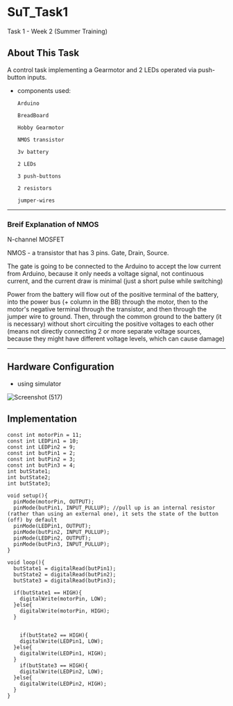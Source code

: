 # SuT_Task1

Task 1 - Week 2 (Summer Training)

## About This Task
A control task implementing a Gearmotor and 2 LEDs operated via push-button inputs.

* components used:
  
      Arduino

      BreadBoard

      Hobby Gearmotor 

      NMOS transistor

      3v battery

      2 LEDs

      3 push-buttons

      2 resistors 

      jumper-wires

----------------------------
### Breif Explanation of NMOS
N-channel MOSFET 	

NMOS - a transistor that has 3 pins. Gate, Drain, Source.

The gate is going to be connected to the Arduino to accept the low current from Arduino, because it only needs a voltage signal, not continuous current, and the current draw is minimal (just a short pulse while switching)

Power from the battery will flow out of the positive terminal of the battery, into the power bus (+ column in the BB) through the motor, then to the motor's negative terminal through the transistor, and then through the jumper wire to ground. Then, through the common ground to the battery (it is necessary) without short circuiting the positive voltages to each other (means not directly connecting 2 or more separate voltage sources, because they might have different voltage levels, which can cause damage)

--------------------

## Hardware Configuration 

- using simulator

![Screenshot (517)](https://github.com/user-attachments/assets/d2c4ba4f-5af8-4b46-b333-acb604095b6b)







## Implementation

```
const int motorPin = 11;
const int LEDPin1 = 10;
const int LEDPin2 = 9;
const int butPin1 = 2;
const int butPin2 = 3;
const int butPin3 = 4;
int butState1;
int butState2;
int butState3;

void setup(){
  pinMode(motorPin, OUTPUT);
  pinMode(butPin1, INPUT_PULLUP); //pull up is an internal resistor (rather than using an external one), it sets the state of the button (off) by default
  pinMode(LEDPin1, OUTPUT);
  pinMode(butPin2, INPUT_PULLUP);
  pinMode(LEDPin2, OUTPUT);
  pinMode(butPin3, INPUT_PULLUP);
}

void loop(){
  butState1 = digitalRead(butPin1);
  butState2 = digitalRead(butPin2);
  butState3 = digitalRead(butPin3);
  
  if(butState1 == HIGH){
    digitalWrite(motorPin, LOW);
  }else{
    digitalWrite(motorPin, HIGH);
  }
  
  
    if(butState2 == HIGH){
    digitalWrite(LEDPin1, LOW);
  }else{
    digitalWrite(LEDPin1, HIGH);
  }
    if(butState3 == HIGH){
    digitalWrite(LEDPin2, LOW);
  }else{
    digitalWrite(LEDPin2, HIGH);
  }
}
```

